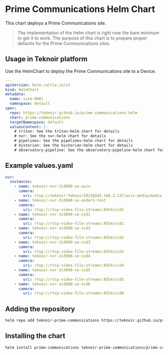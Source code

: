 # Prime Communications Helm Chart

This chart deploys a Prime Communications site.

> The implementation of the Helm chart is right now the bare minimum to get it to work.
> The purpose of this chart is to prepare proper defaults for the Prime Communications sites.

## Usage in Teknoir platform
Use the HelmChart to deploy the Prime Communications site to a Device.

```yaml
---
apiVersion: helm.cattle.io/v1
kind: HelmChart
metadata:
  name: site-0001
  namespace: default
spec:
  repo: https://teknoir.github.io/prime-communications-helm
  chart: prime-communications
  targetNamespace: default
  valuesContent: |-
    # triton: See the triton-helm chart for details
    # nvr: See the nvr-helm chart for details
    # pipelines: See the pipelines-helm chart for details
    # historian: See the historian-helm chart for details
    # observatory-pipeline: See the observatory-pipeline-helm chart for details
```

## Example values.yaml

```yaml
nvr:
  instances:
    - name: teknoir-nvr-2x3090-se-axis
      camera:
        uri: rtsp://teknoir:Teknoir2023@192.168.2.137/axis-media/media.amp?videocodec=h264&fps=15&resolution=1920x1080
    - name: teknoir-nvr-2x3090-se-anders-test
      camera:
        uri: rtsp://rtsp-video-file-streams:8554/vid5
    - name: teknoir-nvr-2x3090-se-vid1
      camera:
        uri: rtsp://rtsp-video-file-streams:8554/vid1
    - name: teknoir-nvr-2x3090-se-vid2
      camera:
        uri: rtsp://rtsp-video-file-streams:8554/vid2
    - name: teknoir-nvr-2x3090-se-vid3
      camera:
        uri: rtsp://rtsp-video-file-streams:8554/vid3
    - name: teknoir-nvr-2x3090-se-vid4
      camera:
        uri: rtsp://rtsp-video-file-streams:8554/vid4
    - name: teknoir-nvr-2x3090-se-vid5
      camera:
        uri: rtsp://rtsp-video-file-streams:8554/vid5
    - name: teknoir-nvr-2x3090-se-vid6
      camera:
        uri: rtsp://rtsp-video-file-streams:8554/vid6
```

## Adding the repository

```bash
helm repo add teknoir-prime-communications https://teknoir.github.io/prime-communications-helm/
```

## Installing the chart

```bash
helm install prime-communications teknoir-prime-communications/prime-communications -f values.yaml
```